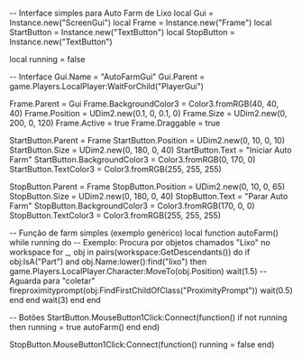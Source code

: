 -- Interface simples para Auto Farm de Lixo
local Gui = Instance.new("ScreenGui")
local Frame = Instance.new("Frame")
local StartButton = Instance.new("TextButton")
local StopButton = Instance.new("TextButton")

local running = false

-- Interface
Gui.Name = "AutoFarmGui"
Gui.Parent = game.Players.LocalPlayer:WaitForChild("PlayerGui")

Frame.Parent = Gui
Frame.BackgroundColor3 = Color3.fromRGB(40, 40, 40)
Frame.Position = UDim2.new(0.1, 0, 0.1, 0)
Frame.Size = UDim2.new(0, 200, 0, 120)
Frame.Active = true
Frame.Draggable = true

StartButton.Parent = Frame
StartButton.Position = UDim2.new(0, 10, 0, 10)
StartButton.Size = UDim2.new(0, 180, 0, 40)
StartButton.Text = "Iniciar Auto Farm"
StartButton.BackgroundColor3 = Color3.fromRGB(0, 170, 0)
StartButton.TextColor3 = Color3.fromRGB(255, 255, 255)

StopButton.Parent = Frame
StopButton.Position = UDim2.new(0, 10, 0, 65)
StopButton.Size = UDim2.new(0, 180, 0, 40)
StopButton.Text = "Parar Auto Farm"
StopButton.BackgroundColor3 = Color3.fromRGB(170, 0, 0)
StopButton.TextColor3 = Color3.fromRGB(255, 255, 255)

-- Função de farm simples (exemplo genérico)
local function autoFarm()
    while running do
        -- Exemplo: Procura por objetos chamados "Lixo" no workspace
        for _, obj in pairs(workspace:GetDescendants()) do
            if obj:IsA("Part") and obj.Name:lower():find("lixo") then
                game.Players.LocalPlayer.Character:MoveTo(obj.Position)
                wait(1.5) -- Aguarda para "coletar"
                fireproximityprompt(obj:FindFirstChildOfClass("ProximityPrompt"))
                wait(0.5)
            end
        end
        wait(3)
    end
end

-- Botões
StartButton.MouseButton1Click:Connect(function()
    if not running then
        running = true
        autoFarm()
    end
end)

StopButton.MouseButton1Click:Connect(function()
    running = false
end)
